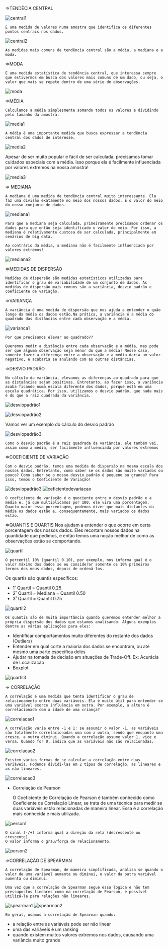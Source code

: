 =>TENDÊCIA CENTRAL

![central1](../Imagens/central1.png)

    É uma medida de valores numa amostra que identifica os diferentes pontos centrais nos dados.

![central2](../Imagens/central2.jpg)

    As medidas mais comuns de tendência central são a média, a mediana e a moda.

=>MODA

    É uma medida estatística de tendência central, que interessa sempre que estivermos em busca dos valores mais comuns de um dado, ou seja, o valor que mais se repete dentro de uma série de observações.

![moda](../Imagens/moda.png)

=>MÉDIA

    Calculamos a média simplesmente somando todos os valores e dividindo pelo tamanho da amostra.

![media1](../Imagens/media1.webp)

    A média é uma importante medida que busca expressar a tendência central dos dados de interesse.

![media2](../Imagens/media2.png)

Apesar de ser muito popular e fácil de ser calculada, precisamos tomar cuidados especiais com a média. Isso porque ela é facilmente influenciada por valores extremos na nossa amostra!

![media3](../Imagens/media3.svg)

=> MEDIANA

    A mediana é uma medida de tendência central muito interessante. Ela faz uma divisão exatamente no meio dos nossos dados. É o valor do meio do nosso conjunto de dados.

![mediana1](../Imagens/mediana1.webp)

    Para que a mediana seja calculada, primeiramente precisamos ordenar os dados para que então seja identificado o valor do meio. Por isso, a mediana é relativamente custosa de ser calculada, principalmente em cenários de big data.

    Ao contrário da média, a mediana não é facilmente influenciada por valores extremos!

 ![mediana2](../Imagens/mediana2.jpg)

=>MEDIDAS DE DISPERSÃO

    Medidas de dispersão são medidas estatísticos utilizadas para identificar o grau de variabilidade de um conjunto de dados. As medidas de dispersão mais comuns são a variância, desvio padrão e coeficiente de variação.

=>VARIANÇA

    A variância é uma medida de dispersão que nos ajuda a entender o quão longe da média os dados estão.Na prática, a variância é a média do quadrado das distâncias entre cada observação e a média.

 ![varianca1](../Imagens/varianca1.jpg)

    Por que precisamos elevar ao quadrado??

    Queremos medir a distância entre cada observação e a média, mas pode ser que alguma observação seja menor do que a média! Nesse caso, somente fazer a diferença entre a observação e a média daria um valor negativo, e acabaria se anulando com as outras distâncias.

=>DESVIO PADRÃO

    No cálculo da variância, elevamos as diferenças ao quadrado para que as distaâncias sejam positivas. Entretanto, ao fazer isso, a variância acaba ficando numa escala diferente dos dados, porque está em uma escala quadrática. Por isso, utilizamos o desvio padrão, que nada mais é do que a raiz quadrada da variância.

 ![desviopadrão1](../Imagens/desvio1.png)

 ![desviopadrão2](../Imagens/desvio2.jpg)
   
   Vamos ver um exemplo do cálculo do desvio padrão

 ![desviopadrão3](../Imagens/desvio3.jpg)

    Como o desvio padrão é a raiz quadrada da variância, ele também vai, assim como a média, ser facilmente influenciada por valores extremos

=>COEFICIENTE DE VARIAÇÃO

    Com o desvio padrão, temos uma medida de dispersão na mesma escala dos nossos dados. Entretanto, como saber se os dados são muito variados ou pouco? Como saber se o nosso desvio padrão é pequeno ou grande? Para isso, temos o Coeficiente de Variação!

 ![desviopadrão3](../Imagens/coeficientedevariação.jpg)
![ceficientedevariacao](../Imagens/coeficientedevariação2.png)

    O coeficiente de variação é o quociente entre o desvio padrão e a média e, já que multiplicamos por 100, ele vira uma porcentagem. Quanto maior essa porcentagem, podemos dizer que mais distantes da média os dados estão e, consequentemente, mais variados os dados estão.

=>QUANTIS E QUARTIS
    Nos ajudam a entender o que ocorre em certa porcentagem dos nossos dados. Eles recortam nossos dados na quantidade que pedimos, e então temos uma noção melhor de como as observações estão se comportando.

![quartil](../Imagens/quartil.webp)

    O percentil 10% (quantil 0.10), por exemplo, nos informa qual é o valor máximo dos dados se eu considerar somente os 10% primeiros termos dos meus dados, depois de ordená-los.
Os quartis são quantis específicos:
* 1˚ Quartil = Quantil 0.25
* 2˚ Quartil = Mediana = Quantil 0.50
* 3˚ Quartil = Quantil 0.75

![quartil2](../Imagens/quartil2.png)

    Os quantis são de muita importância quando queremos entender melhor a própria dispersão dos dados que estamos analisando. Alguns exemplos dentre as várias aplicações para eles:
* Identificar comportamentos muito diferentes do restante dos dados (Outliers)
* Entender em qual corte a maioria dos dados se encontram, ou até mesmo uma parte específica deles
* Ajudar na tomada de decisão em situações de Trade-Off. Ex: Acurácia de Localização
* Boxplot

![quartil3](../Imagens/quartil3.png)

=> CORRELAÇÃO
    
    A correlação é uma medida que tenta identificar o grau de relacionamento entre duas variáveis. Ela é muito útil para entender se uma variável exerce influência em outra. Por exemplo, a altura é correlacionada com a idade de uma criança?

![correlacao1](../Imagens/correlacao1.png)
   
    A correlação varia entre -1 e 1: se assumir o valor -1, as variáveis são totalmente correlacionadas uma com a outra, sendo que enquanto uma cresce, a outra diminui. Quando a correlação assume valor 1, vice e versa. Quando for 0, indica que as variáveis não são relacionadas.

![correlacao2](../Imagens/correlacao2.png)
   
    Existem várias formas de se calcular a correlação entre duas variáveis. Podemos dividi-las em 2 tipos de correlação, as lineares e as não lineares.

![correlacao3](../Imagens/correlacao3.png)

* Correlação de Pearson

    O Coeficiente de Correlação de Pearson é também conhecido como Coeficiente de Correlação Linear, se trata de uma técnica para medir se duas variáveis estão relacionadas de maneira linear. Essa é a correlação mais conhecida e mais utilizada.

![person1](../Imagens/person1.jpg) 

    O sinal (-/+) informa qual a direção da reta (decrescente ou crescente).
    O valor informa o grau/força de relacionamento.

![person2](../Imagens/person2.png) 

=>CORRELAÇÃO DE SPEARMAN

    A correlação de Spearman, de maneira simplificada, analisa se quando o valor de uma variável aumenta ou diminui, o valor da outra variável aumenta ou diminui.

    Uma vez que a correlação de Spearman segue essa lógica e não tem pressupostos lineares como na correlação de Pearson, é possível utilizá-la para relações não lineares.

![spearman1](../Imagens/spearman1.png)
![spearman2](../Imagens/spearman2.png)

    Em geral, usamos a correlação de Spearman quando:
* a relação entre as variáveis pode ser não linear
* uma das variáveis é um ranking
* quando existem muitos valores extremos nos dados, causando uma variância muito grande   